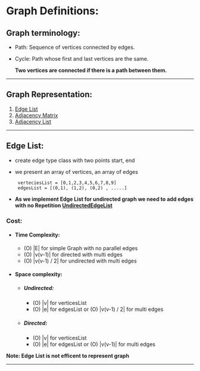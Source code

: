 # Graph Definitions:

## Graph terminology:

- Path: Sequence of vertices connected by edges.
- Cycle: Path whose first and last vertices are the same.

    **Two vertices are connected if there is a path between them.**
___
 ## Graph Representation: 
 1. [Edge List](#Edge-List)
 2. [Adjacency Matrix](#Adjacency-Matrix)
 3. [Adjacency List](#Adjacency-List)
 
___
## Edge List:

 - create edge type class with two points start, end

 - we present an array of vertices, an array of edges
    
        verteciesList = [0,1,2,3,4,5,6,7,8,9]
        edgesList = [(0,1), (1,2), (0,2) , .....]
 - **As we implement Edge List for undirected graph we need to add edges with no Repetition [UndirectedEdgeList](https://github.com/Ahmedhemaz/DataStructure-Algorithms/blob/main/src/com/ahmedhemaz/DataStructrue/Graphs/Undirected/UndirectedEdgeList.java)**

 ### **Cost**:
 - #### **Time Complexity**: 
    - (O) |E| for simple Graph with no parallel edges
    - (O) |v(v-1)| for directed with multi edges 
    - (O) |v(v-1) / 2| for undirected with multi edges 
 - #### **Space complexity**:
    - ##### **Undirected**: 
        - (O) |v| for verticesList
        - (O) |e| for edgesList or (O) |v(v-1) / 2| for multi edges
    - ##### **Directed**:
        - (O) |v| for verticesList
        - (O) |e| for edgesList or (O) |v(v-1)| for multi edges

**Note: Edge List is not efficent to represent graph**
___
